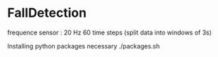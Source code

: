 # FallDetection

frequence sensor : 20 Hz
60 time steps (split data into windows of 3s)

Installing python packages necessary
./packages.sh
